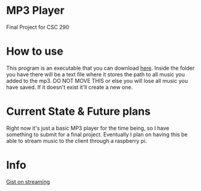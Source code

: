 # MP3 Player
Final Project for CSC 290

# How to use
This program is an executable that you can download [here](google.com).
Inside the folder you have there will be a text file where it stores the path
to all music you added to the mp3. DO NOT MOVE THIS or else you will lose all music you have saved. If it doesn't
exist it'll create a new one.

# Current State & Future plans
Right now it's just a basic MP3 player for the time being, so I have something to submit for a final project. Eventually 
I plan on having this be able to stream music to the client through a raspberry pi.

# Info
[Gist on streaming](https://github.com/sam016/J-Mic-Stream-Over-Socket/blob/master/Edit%2000/SockMicServer/src/av/Server.java) 